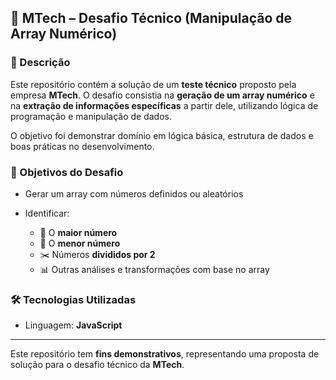 ## 🧪 MTech – Desafio Técnico (Manipulação de Array Numérico)

### 🧾 Descrição

Este repositório contém a solução de um **teste técnico** proposto pela empresa **MTech**. O desafio consistia na **geração de um array numérico** e na **extração de informações específicas** a partir dele, utilizando lógica de programação e manipulação de dados.

O objetivo foi demonstrar domínio em lógica básica, estrutura de dados e boas práticas no desenvolvimento.

### 📌 Objetivos do Desafio

* Gerar um array com números definidos ou aleatórios
* Identificar:

  * 🔢 O **maior número**
  * 🔽 O **menor número**
  * ✂️ Números **divididos por 2**
  * 📊 Outras análises e transformações com base no array

### 🛠️ Tecnologias Utilizadas

* Linguagem: **JavaScript**

---

Este repositório tem **fins demonstrativos**, representando uma proposta de solução para o desafio técnico da **MTech**.
